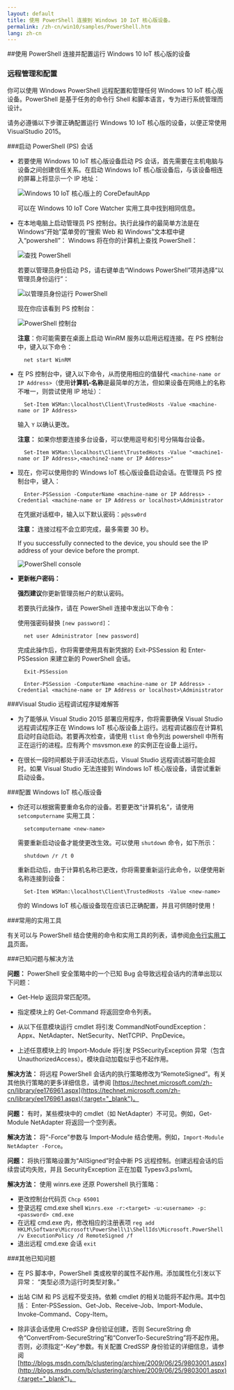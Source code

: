 ```yaml
---
layout: default
title: 使用 PowerShell 连接到 Windows 10 IoT 核心版设备。
permalink: /zh-cn/win10/samples/PowerShell.htm
lang: zh-cn
---
```


##使用 PowerShell 连接并配置运行 Windows 10 IoT 核心版的设备

### 远程管理和配置
你可以使用 Windows PowerShell 远程配置和管理任何 Windows 10 IoT 核心版设备。PowerShell 是基于任务的命令行 Shell 和脚本语言，专为进行系统管理而设计。

请务必遵循以下步骤正确配置运行 Windows 10 IoT 核心版的设备，以便正常使用 VisualStudio 2015。

###启动 PowerShell \(PS\) 会话
* 若要使用 Windows 10 IoT 核心版设备启动 PS 会话，首先需要在主机电脑与设备之间创建信任关系。在启动 Windows IoT 核心版设备后，与该设备相连的屏幕上将显示一个 IP 地址：

    ![Windows 10 IoT 核心版上的 CoreDefaultApp]({{site.baseurl}}/Resources/images/DefaultApp.png)

    可以在 Windows 10 IoT Core Watcher 实用工具中找到相同信息。

* 在本地电脑上启动管理员 PS 控制台。执行此操作的最简单方法是在 Windows“开始”菜单旁的“搜索 Web 和 Windows”文本框中键入“powershell”： Windows 将在你的计算机上查找 PowerShell：

    ![查找 PowerShell]({{site.baseurl}}/Resources/images/powershell/start-ps.png)

    若要以管理员身份启动 PS，请右键单击“Windows PowerShell”项并选择“以管理员身份运行”：

    ![以管理员身份运行 PowerShell]({{site.baseurl}}/Resources/images/powershell/start-ps2.png)

    现在你应该看到 PS 控制台：

    ![PowerShell 控制台]({{site.baseurl}}/Resources/images/powershell/ps.PNG)

	**注意**：你可能需要在桌面上启动 WinRM 服务以启用远程连接。在 PS 控制台中，键入以下命令：

        net start WinRM

* 在 PS 控制台中，键入以下命令，从而使用相应的值替代 `<machine-name or IP Address>`（使用**计算机-名称**是最简单的方法，但如果设备在网络上的名称不唯一，则尝试使用 IP 地址）：

        Set-Item WSMan:\localhost\Client\TrustedHosts -Value <machine-name or IP Address>

    输入 `Y` 以确认更改。

	**注意：** 如果你想要连接多台设备，可以使用逗号和引号分隔每台设备。
        
        Set-Item WSMan:\localhost\Client\TrustedHosts -Value "<machine1-name or IP Address>,<machine2-name or IP Address>"
	
* 现在，你可以使用你的 Windows IoT 核心版设备启动会话。在管理员 PS 控制台中，键入：

        Enter-PSSession -ComputerName <machine-name or IP Address> -Credential <machine-name or IP Address or localhost>\Administrator

    在凭据对话框中，输入以下默认密码：`p@ssw0rd`
    
  **注意：** 连接过程不会立即完成，最多需要 30 秒。

    If you successfully connected to the device, you should see the IP address of your device before the prompt.

    ![PowerShell console]({{site.baseurl}}/Resources/images/powershell/ps_device.png)

* **更新帐户密码：**

	**强烈建议**你更新管理员帐户的默认密码。

    若要执行此操作，请在 PowerShell 连接中发出以下命令：

    使用强密码替换 `[new password]`：

        net user Administrator [new password]
        
    完成此操作后，你将需要使用具有新凭据的 Exit-PSSession 和 Enter-PSSession 来建立新的 PowerShell 会话。
    
    	Exit-PSSession
    	
    	Enter-PSSession -ComputerName <machine-name or IP Address> -Credential <machine-name or IP Address or localhost>\Administrator

###Visual Studio 远程调试程序疑难解答

* 为了能够从 Visual Studio 2015 部署应用程序，你将需要确保 Visual Studio 远程调试程序正在 Windows IoT 核心版设备上运行。远程调试器应在计算机启动时自动启动。若要再次检查，请使用 `tlist` 命令列出 powershell 中所有正在运行的进程。应有两个 msvsmon.exe 的实例正在设备上运行。

* 在很长一段时间都处于非活动状态后，Visual Studio 远程调试器可能会超时。如果 Visual Studio 无法连接到 Windows IoT 核心版设备，请尝试重新启动设备。

###配置 Windows IoT 核心版设备

* 你还可以根据需要重命名你的设备。若要更改“计算机名”，请使用 `setcomputername` 实用工具：

        setcomputername <new-name>

    需要重新启动设备才能使更改生效。可以使用 `shutdown` 命令，如下所示：

        shutdown /r /t 0

    重新启动后，由于计算机名称已更改，你将需要重新运行此命令，以便使用新名称连接到设备：

        Set-Item WSMan:\localhost\Client\TrustedHosts -Value <new-name>
        
    你的 Windows IoT 核心版设备现在应该已正确配置，并且可供随时使用！

###常用的实用工具

有关可以与 PowerShell 结合使用的命令和实用工具的列表，请参阅[命令行实用工具]({{site.baseurl}}/{{page.lang}}/win10/tools/CommandLineUtils.htm)页面。

###已知问题与解决方法

**问题：** PowerShell 安全策略中的一个已知 Bug 会导致远程会话内的清单出现以下问题：

* Get-Help 返回异常匹配项。

* 指定模块上的 Get-Command 将返回空命令列表。

* 从以下任意模块运行 cmdlet 将引发 CommandNotFoundException： Appx、NetAdapter、NetSecurity、NetTCPIP、PnpDevice。

* 上述任意模块上的 Import-Module 将引发 PSSecurityException 异常（包含 UnauthorizedAccess）。模块自动加载似乎也不起作用。

**解决方法：** 将远程 PowerShell 会话内的执行策略修改为“RemoteSigned”。有关其他执行策略的更多详细信息，请参阅 [https://technet.microsoft.com/zh-cn/library/ee176961.aspx](https://technet.microsoft.com/zh-cn/library/ee176961.aspx){:target="_blank"}。

**问题：** 有时，某些模块中的 cmdlet（如 NetAdapter）不可见。例如，Get-Module NetAdapter 将返回一个空列表。

**解决方法：** 将“-Force”参数与 Import-Module 结合使用。例如，`Import-Module NetAdapter -Force`。

**问题：** 将执行策略设置为“AllSigned”时会中断 PS 远程控制。创建远程会话的后续尝试均失败，并且 SecurityException 正在加载 Typesv3.ps1xml。

**解决方法：** 使用 winrs.exe 还原 Powershell 执行策略：

* 更改控制台代码页 `Chcp 65001`
* 登录远程 cmd.exe shell `Winrs.exe -r:<target> -u:<username> -p:<password> cmd.exe`
* 在远程 cmd.exe 内，修改相应的注册表项 `reg add HKLM\Software\Microsoft\PowerShell\1\ShellIds\Microsoft.PowerShell /v ExecutionPolicy /d RemoteSigned /f`
* 退出远程 cmd.exe 会话 `exit`

###其他已知问题

* 在 PS 脚本中，PowerShell 类或枚举的属性不起作用。添加属性化引发以下异常： “类型必须为运行时类型对象。”

* 出站 CIM 和 PS 远程不受支持。依赖 cmdlet 的相关功能将不起作用。其中包括： Enter-PSSession、Get-Job、Receive-Job、Import-Module、Invoke-Command、Copy-Item。

* 除非该会话使用 CredSSP 身份验证创建，否则 SecureString 命令“ConvertFrom-SecureString”和“ConverTo-SecureString”将不起作用。否则，必须指定“-Key”参数。有关配置 CredSSP 身份验证的详细信息，请参阅 [http://blogs.msdn.com/b/clustering/archive/2009/06/25/9803001.aspx](http://blogs.msdn.com/b/clustering/archive/2009/06/25/9803001.aspx){:target="_blank"}。
